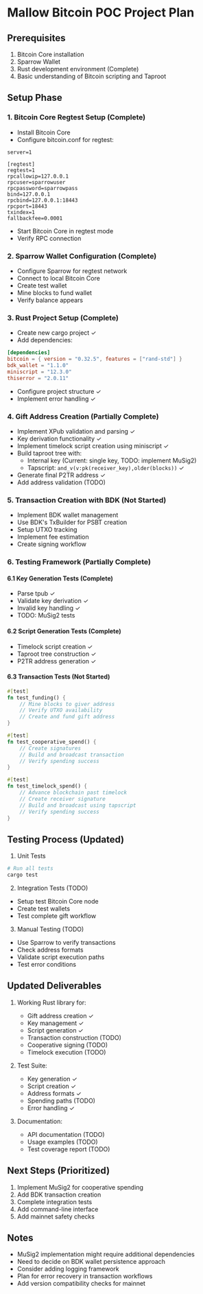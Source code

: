 # Mallow Bitcoin POC Project Plan

## Prerequisites

1. Bitcoin Core installation
2. Sparrow Wallet
3. Rust development environment (Complete)
4. Basic understanding of Bitcoin scripting and Taproot

## Setup Phase

### 1. Bitcoin Core Regtest Setup (Complete)
- Install Bitcoin Core
- Configure bitcoin.conf for regtest:
```
server=1

[regtest]
regtest=1
rpcallowip=127.0.0.1
rpcuser=sparrowuser
rpcpassword=sparrowpass
bind=127.0.0.1
rpcbind=127.0.0.1:18443
rpcport=18443
txindex=1
fallbackfee=0.0001
```
- Start Bitcoin Core in regtest mode
- Verify RPC connection

### 2. Sparrow Wallet Configuration (Complete)
- Configure Sparrow for regtest network
- Connect to local Bitcoin Core
- Create test wallet
- Mine blocks to fund wallet
- Verify balance appears

### 3. Rust Project Setup (Complete)
- Create new cargo project ✓
- Add dependencies:
```toml
[dependencies]
bitcoin = { version = "0.32.5", features = ["rand-std"] }
bdk_wallet = "1.1.0"
miniscript = "12.3.0"
thiserror = "2.0.11"
```
- Configure project structure ✓
- Implement error handling ✓

### 4. Gift Address Creation (Partially Complete)
- Implement XPub validation and parsing ✓
- Key derivation functionality ✓
- Implement timelock script creation using miniscript ✓
- Build taproot tree with:
  - Internal key (Current: single key, TODO: implement MuSig2)
  - Tapscript: `and_v(v:pk(receiver_key),older(blocks))` ✓
- Generate final P2TR address ✓
- Add address validation (TODO)

### 5. Transaction Creation with BDK (Not Started)
- Implement BDK wallet management
- Use BDK's TxBuilder for PSBT creation
- Setup UTXO tracking
- Implement fee estimation
- Create signing workflow

### 6. Testing Framework (Partially Complete)

#### 6.1 Key Generation Tests (Complete)
- Parse tpub ✓
- Validate key derivation ✓
- Invalid key handling ✓
- TODO: MuSig2 tests

#### 6.2 Script Generation Tests (Complete)
- Timelock script creation ✓
- Taproot tree construction ✓
- P2TR address generation ✓

#### 6.3 Transaction Tests (Not Started)
```rust
#[test]
fn test_funding() {
    // Mine blocks to giver address
    // Verify UTXO availability
    // Create and fund gift address
}

#[test]
fn test_cooperative_spend() {
    // Create signatures
    // Build and broadcast transaction
    // Verify spending success 
}

#[test]
fn test_timelock_spend() {
    // Advance blockchain past timelock
    // Create receiver signature
    // Build and broadcast using tapscript
    // Verify spending success
}
```

## Testing Process (Updated)

1. Unit Tests
```bash
# Run all tests
cargo test
```

2. Integration Tests (TODO)
- Setup test Bitcoin Core node
- Create test wallets
- Test complete gift workflow

3. Manual Testing (TODO)
- Use Sparrow to verify transactions
- Check address formats
- Validate script execution paths
- Test error conditions

## Updated Deliverables

1. Working Rust library for:
   - Gift address creation ✓
   - Key management ✓
   - Script generation ✓
   - Transaction construction (TODO)
   - Cooperative signing (TODO)
   - Timelock execution (TODO)

2. Test Suite:
   - Key generation ✓
   - Script creation ✓
   - Address formats ✓
   - Spending paths (TODO)
   - Error handling ✓

3. Documentation:
   - API documentation (TODO)
   - Usage examples (TODO)
   - Test coverage report (TODO)

## Next Steps (Prioritized)

1. Implement MuSig2 for cooperative spending
2. Add BDK transaction creation
3. Complete integration tests
4. Add command-line interface
5. Add mainnet safety checks

## Notes

- MuSig2 implementation might require additional dependencies
- Need to decide on BDK wallet persistence approach
- Consider adding logging framework
- Plan for error recovery in transaction workflows
- Add version compatibility checks for mainnet